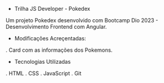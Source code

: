 * Trilha JS Developer - Pokedex

Um projeto Pokedex desenvolvido com Bootcamp Dio 2023 - Desenvolvimento Frontend com Angular.


*  Modificações Acreçentadas:

. Card com as informações dos Pokemons.



* Tecnologias Utilizadas

. HTML
. CSS
. JavaScript
. Git
